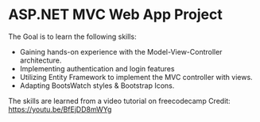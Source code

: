 # ASP.NET MVC Web App Project
The Goal is to learn the following skills:
- Gaining hands-on experience with the Model-View-Controller architecture.
- Implementing authentication and login features
- Utilizing Entity Framework to implement the MVC controller with views.
- Adapting BootsWatch styles & Bootstrap Icons.


The skills are learned from a video tutorial on freecodecamp
Credit: https://youtu.be/BfEjDD8mWYg
